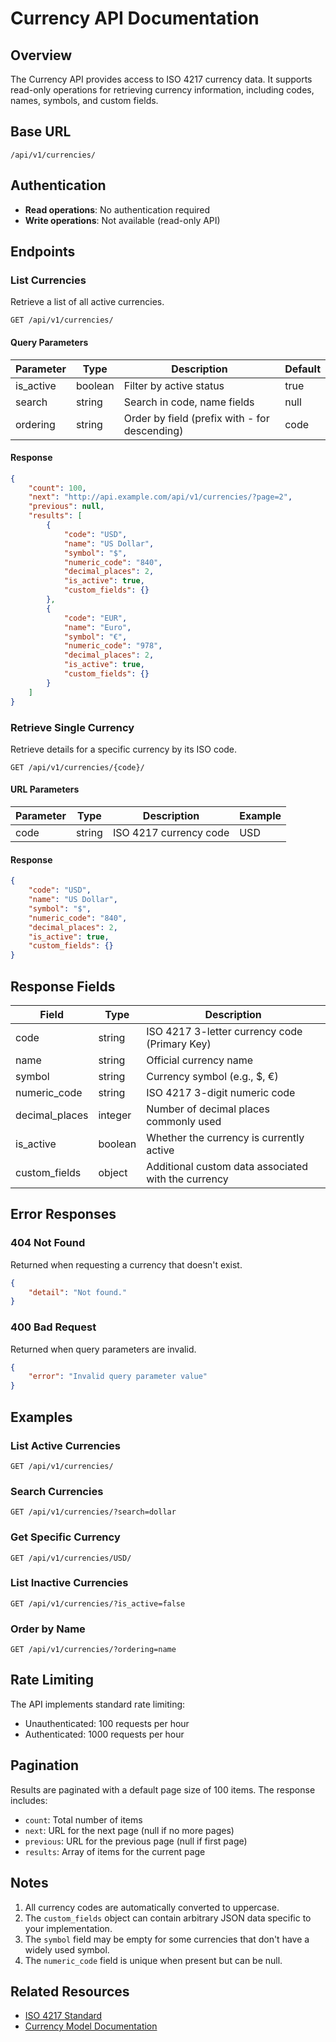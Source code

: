 # Currency API Documentation

## Overview

The Currency API provides access to ISO 4217 currency data. It supports read-only operations for retrieving currency information, including codes, names, symbols, and custom fields.

## Base URL

```
/api/v1/currencies/
```

## Authentication

- **Read operations**: No authentication required
- **Write operations**: Not available (read-only API)

## Endpoints

### List Currencies

Retrieve a list of all active currencies.

```http
GET /api/v1/currencies/
```

#### Query Parameters

| Parameter    | Type    | Description                                    | Default |
|-------------|---------|------------------------------------------------|---------|
| is_active   | boolean | Filter by active status                        | true    |
| search      | string  | Search in code, name fields                    | null    |
| ordering    | string  | Order by field (prefix with - for descending)  | code    |

#### Response

```json
{
    "count": 100,
    "next": "http://api.example.com/api/v1/currencies/?page=2",
    "previous": null,
    "results": [
        {
            "code": "USD",
            "name": "US Dollar",
            "symbol": "$",
            "numeric_code": "840",
            "decimal_places": 2,
            "is_active": true,
            "custom_fields": {}
        },
        {
            "code": "EUR",
            "name": "Euro",
            "symbol": "€",
            "numeric_code": "978",
            "decimal_places": 2,
            "is_active": true,
            "custom_fields": {}
        }
    ]
}
```

### Retrieve Single Currency

Retrieve details for a specific currency by its ISO code.

```http
GET /api/v1/currencies/{code}/
```

#### URL Parameters

| Parameter | Type   | Description           | Example |
|-----------|--------|-----------------------|---------|
| code      | string | ISO 4217 currency code| USD     |

#### Response

```json
{
    "code": "USD",
    "name": "US Dollar",
    "symbol": "$",
    "numeric_code": "840",
    "decimal_places": 2,
    "is_active": true,
    "custom_fields": {}
}
```

## Response Fields

| Field          | Type    | Description                                           |
|----------------|---------|-------------------------------------------------------|
| code           | string  | ISO 4217 3-letter currency code (Primary Key)         |
| name           | string  | Official currency name                                |
| symbol         | string  | Currency symbol (e.g., $, €)                         |
| numeric_code   | string  | ISO 4217 3-digit numeric code                        |
| decimal_places | integer | Number of decimal places commonly used                |
| is_active     | boolean | Whether the currency is currently active              |
| custom_fields  | object  | Additional custom data associated with the currency   |

## Error Responses

### 404 Not Found
Returned when requesting a currency that doesn't exist.

```json
{
    "detail": "Not found."
}
```

### 400 Bad Request
Returned when query parameters are invalid.

```json
{
    "error": "Invalid query parameter value"
}
```

## Examples

### List Active Currencies
```http
GET /api/v1/currencies/
```

### Search Currencies
```http
GET /api/v1/currencies/?search=dollar
```

### Get Specific Currency
```http
GET /api/v1/currencies/USD/
```

### List Inactive Currencies
```http
GET /api/v1/currencies/?is_active=false
```

### Order by Name
```http
GET /api/v1/currencies/?ordering=name
```

## Rate Limiting

The API implements standard rate limiting:
- Unauthenticated: 100 requests per hour
- Authenticated: 1000 requests per hour

## Pagination

Results are paginated with a default page size of 100 items. The response includes:
- `count`: Total number of items
- `next`: URL for the next page (null if no more pages)
- `previous`: URL for the previous page (null if first page)
- `results`: Array of items for the current page

## Notes

1. All currency codes are automatically converted to uppercase.
2. The `custom_fields` object can contain arbitrary JSON data specific to your implementation.
3. The `symbol` field may be empty for some currencies that don't have a widely used symbol.
4. The `numeric_code` field is unique when present but can be null.

## Related Resources

- [ISO 4217 Standard](https://www.iso.org/iso-4217-currency-codes.html)
- [Currency Model Documentation](currency_prd.md) 